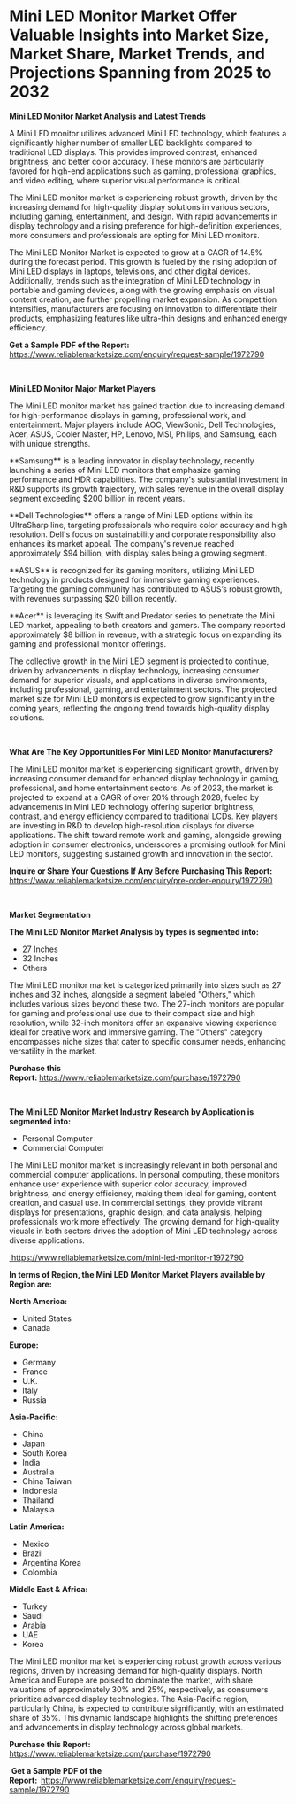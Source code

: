 <p><h1>Mini LED Monitor Market Offer Valuable Insights into Market Size, Market Share, Market Trends, and Projections Spanning from 2025 to 2032</h1></p><p><strong>Mini LED Monitor Market Analysis and Latest Trends</strong></p>
<p><p>A Mini LED monitor utilizes advanced Mini LED technology, which features a significantly higher number of smaller LED backlights compared to traditional LED displays. This provides improved contrast, enhanced brightness, and better color accuracy. These monitors are particularly favored for high-end applications such as gaming, professional graphics, and video editing, where superior visual performance is critical.</p><p>The Mini LED monitor market is experiencing robust growth, driven by the increasing demand for high-quality display solutions in various sectors, including gaming, entertainment, and design. With rapid advancements in display technology and a rising preference for high-definition experiences, more consumers and professionals are opting for Mini LED monitors. </p><p>The Mini LED Monitor Market is expected to grow at a CAGR of 14.5% during the forecast period. This growth is fueled by the rising adoption of Mini LED displays in laptops, televisions, and other digital devices. Additionally, trends such as the integration of Mini LED technology in portable and gaming devices, along with the growing emphasis on visual content creation, are further propelling market expansion. As competition intensifies, manufacturers are focusing on innovation to differentiate their products, emphasizing features like ultra-thin designs and enhanced energy efficiency.</p></p>
<p><strong>Get a Sample PDF of the Report:&nbsp;</strong> <a href="https://www.reliablemarketsize.com/enquiry/request-sample/1972790?utm_campaign=3532&utm_medium=2&utm_source=Github&utm_content=ia&utm_term=15042025&utm_id=mini-led-monitor">https://www.reliablemarketsize.com/enquiry/request-sample/1972790</a></p>
<p>&nbsp;</p>
<p><strong>Mini LED Monitor Major Market Players</strong></p>
<p><p>The Mini LED monitor market has gained traction due to increasing demand for high-performance displays in gaming, professional work, and entertainment. Major players include AOC, ViewSonic, Dell Technologies, Acer, ASUS, Cooler Master, HP, Lenovo, MSI, Philips, and Samsung, each with unique strengths.</p><p>**Samsung** is a leading innovator in display technology, recently launching a series of Mini LED monitors that emphasize gaming performance and HDR capabilities. The company's substantial investment in R&D supports its growth trajectory, with sales revenue in the overall display segment exceeding $200 billion in recent years.</p><p>**Dell Technologies** offers a range of Mini LED options within its UltraSharp line, targeting professionals who require color accuracy and high resolution. Dell's focus on sustainability and corporate responsibility also enhances its market appeal. The company's revenue reached approximately $94 billion, with display sales being a growing segment.</p><p>**ASUS** is recognized for its gaming monitors, utilizing Mini LED technology in products designed for immersive gaming experiences. Targeting the gaming community has contributed to ASUS’s robust growth, with revenues surpassing $20 billion recently. </p><p>**Acer** is leveraging its Swift and Predator series to penetrate the Mini LED market, appealing to both creators and gamers. The company reported approximately $8 billion in revenue, with a strategic focus on expanding its gaming and professional monitor offerings. </p><p>The collective growth in the Mini LED segment is projected to continue, driven by advancements in display technology, increasing consumer demand for superior visuals, and applications in diverse environments, including professional, gaming, and entertainment sectors. The projected market size for Mini LED monitors is expected to grow significantly in the coming years, reflecting the ongoing trend towards high-quality display solutions.</p></p>
<p>&nbsp;</p>
<p><strong>What Are The Key Opportunities For Mini LED Monitor Manufacturers?</strong></p>
<p><p>The Mini LED monitor market is experiencing significant growth, driven by increasing consumer demand for enhanced display technology in gaming, professional, and home entertainment sectors. As of 2023, the market is projected to expand at a CAGR of over 20% through 2028, fueled by advancements in Mini LED technology offering superior brightness, contrast, and energy efficiency compared to traditional LCDs. Key players are investing in R&D to develop high-resolution displays for diverse applications. The shift toward remote work and gaming, alongside growing adoption in consumer electronics, underscores a promising outlook for Mini LED monitors, suggesting sustained growth and innovation in the sector.</p></p>
<p><strong>Inquire or Share Your Questions If Any Before Purchasing This Report:</strong> <a href="https://www.reliablemarketsize.com/enquiry/pre-order-enquiry/1972790?utm_campaign=3532&utm_medium=2&utm_source=Github&utm_content=ia&utm_term=15042025&utm_id=mini-led-monitor">https://www.reliablemarketsize.com/enquiry/pre-order-enquiry/1972790</a></p>
<p>&nbsp;</p>
<p><strong>Market Segmentation</strong></p>
<p><strong>The Mini LED Monitor Market Analysis by types is segmented into:</strong></p>
<p><ul><li>27 Inches</li><li>32 Inches</li><li>Others</li></ul></p>
<p><p>The Mini LED monitor market is categorized primarily into sizes such as 27 inches and 32 inches, alongside a segment labeled "Others," which includes various sizes beyond these two. The 27-inch monitors are popular for gaming and professional use due to their compact size and high resolution, while 32-inch monitors offer an expansive viewing experience ideal for creative work and immersive gaming. The "Others" category encompasses niche sizes that cater to specific consumer needs, enhancing versatility in the market.</p></p>
<p><strong>Purchase this Report:&nbsp;</strong><a href="https://www.reliablemarketsize.com/purchase/1972790?utm_campaign=3532&utm_medium=2&utm_source=Github&utm_content=ia&utm_term=15042025&utm_id=mini-led-monitor">https://www.reliablemarketsize.com/purchase/1972790</a></p>
<p>&nbsp;</p>
<p><strong>The Mini LED Monitor Market Industry Research by Application is segmented into:</strong></p>
<p><ul><li>Personal Computer</li><li>Commercial Computer</li></ul></p>
<p><p>The Mini LED monitor market is increasingly relevant in both personal and commercial computer applications. In personal computing, these monitors enhance user experience with superior color accuracy, improved brightness, and energy efficiency, making them ideal for gaming, content creation, and casual use. In commercial settings, they provide vibrant displays for presentations, graphic design, and data analysis, helping professionals work more effectively. The growing demand for high-quality visuals in both sectors drives the adoption of Mini LED technology across diverse applications.</p></p>
<p><a href="https://www.reliablemarketsize.com/mini-led-monitor-r1972790?utm_campaign=3532&utm_medium=2&utm_source=Github&utm_content=ia&utm_term=15042025&utm_id=mini-led-monitor">&nbsp;https://www.reliablemarketsize.com/mini-led-monitor-r1972790</a></p>
<p><strong>In terms of Region, the Mini LED Monitor Market Players available by Region are:</strong></p>
<p>
    <p> <strong> North America: </strong>
        <ul>
            <li>United States</li>
            <li>Canada</li>
        </ul>
        </p> 
    <p> <strong> Europe: </strong>
        <ul>
            <li>Germany</li>
            <li>France</li>
            <li>U.K.</li>
            <li>Italy</li>
            <li>Russia</li>
        </ul>
        </p> 
    <p> <strong> Asia-Pacific: </strong>
        <ul>
            <li>China</li>
            <li>Japan</li>
            <li>South Korea</li>
            <li>India</li>
            <li>Australia</li>
            <li>China Taiwan</li>
            <li>Indonesia</li>
            <li>Thailand</li>
            <li>Malaysia</li>
        </ul>
        </p> 
    <p> <strong> Latin America: </strong>
        <ul>
            <li>Mexico</li>
            <li>Brazil</li>
            <li>Argentina Korea</li>
            <li>Colombia</li>
        </ul>
        </p> 
    <p> <strong> Middle East & Africa: </strong>
        <ul>
            <li>Turkey</li>
            <li>Saudi</li>
            <li>Arabia</li>
            <li>UAE</li>
            <li>Korea</li>
        </ul>
    </p>
    </p>
<p><p>The Mini LED monitor market is experiencing robust growth across various regions, driven by increasing demand for high-quality displays. North America and Europe are poised to dominate the market, with share valuations of approximately 30% and 25%, respectively, as consumers prioritize advanced display technologies. The Asia-Pacific region, particularly China, is expected to contribute significantly, with an estimated share of 35%. This dynamic landscape highlights the shifting preferences and advancements in display technology across global markets.</p></p>
<p><strong>Purchase this Report: </strong><a href="https://www.reliablemarketsize.com/purchase/1972790?utm_campaign=3532&utm_medium=2&utm_source=Github&utm_content=ia&utm_term=15042025&utm_id=mini-led-monitor">https://www.reliablemarketsize.com/purchase/1972790</a></p>
<p>&nbsp;<strong>Get a Sample PDF of the Report:&nbsp;&nbsp;</strong><a href="https://www.reliablemarketsize.com/enquiry/request-sample/1972790?utm_campaign=3532&utm_medium=2&utm_source=Github&utm_content=ia&utm_term=15042025&utm_id=mini-led-monitor">https://www.reliablemarketsize.com/enquiry/request-sample/1972790</a></p>
<p><strong></strong></p>
<p><p></p><p></p><p></p></p>